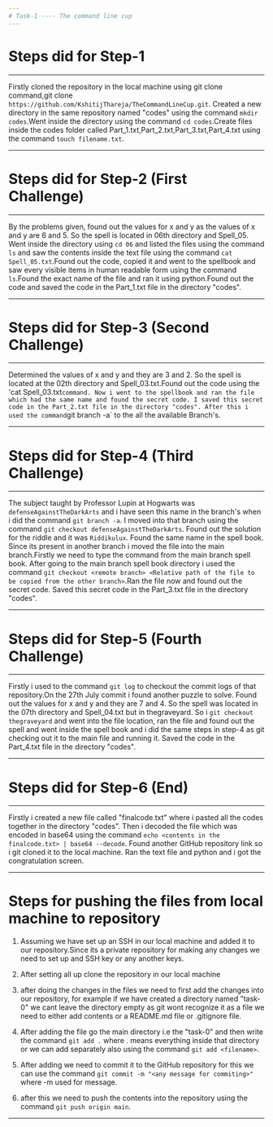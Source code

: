 ```yaml
---
# Task-1 ---- The command line cup
---
```


# Steps did for Step-1
---

Firstly cloned the repository in the local machine using git clone command,git clone `https://github.com/KshitijThareja/TheCommandLineCup.git`. Created a new directory in the same repository named "codes" using the command `mkdir codes`.Went inside the directory using the command `cd codes`.Create files inside the codes folder called Part_1.txt,Part_2.txt,Part_3.txt,Part_4.txt using the command `touch filename.txt`.

---

# Steps did for Step-2 (First Challenge)
---

By the problems given, found out the values for x and y as the values of x and y are 6 and 5. So the spell is located in 06th directory and Spell_05. Went inside the directory using `cd 06` and listed the files using the command `ls` and saw the contents inside the text file using the command `cat Spell_05.txt`.Found out the code, copied it and went to the spellbook and saw every visible items in human readable form using the command `ls`.Found the exact name of the file and ran it using python.Found out the code and saved the code in the Part_1.txt file in the directory "codes".

---

# Steps did for Step-3 (Second Challenge)
---

Determined the values of x and y and they are 3 and 2. So the spell is located at the 02th directory and Spell_03.txt.Found out the code using the 'cat Spell_03.txt` command. Now i went to the spellbook and ran the file which had the same name and found the secret code. I saved this secret code in the Part_2.txt file in the directory "codes". After this i used the command `git branch -a` to the all the available Branch's.

---

# Steps did for Step-4 (Third Challenge)
---

The subject taught by Professor Lupin at Hogwarts was `defenseAgainstTheDarkArts` and i have seen this name in the branch's when i did the command `git branch -a`. I moved into that branch using the command `git checkout defenseAgainstTheDarkArts`. Found out the solution for the riddle and it was `Riddikulux`. Found the same name in the spell book. Since its present in another branch i moved the file into the main branch.Firstly we need to type the command from the main branch spell book. After going to the main branch spell book directory i used the command `git checkout <remote branch> <Relative path of the file to be copied from the other branch>`.Ran the file now and found out the secret code. Saved this secret code in the Part_3.txt file in the directory "codes".

---

# Steps did for Step-5 (Fourth Challenge)
---

Firstly i used to the command `git log` to checkout the commit logs of that repository.On the 27th July commit i found another puzzle to solve. Found out the values for x and y and they are 7 and 4. So the spell was located in the 07th directory and Spell_04.txt but in thegraveyard. So i `git checkout thegraveyard` and went into the file location, ran the file and found out the spell and went inside the spell book and i did the same steps in step-4 as git checking out it to the main file and running it. Saved the code in the Part_4.txt file in the directory "codes".

---

# Steps did for Step-6 (End)
---

Firstly i created a new file called "finalcode.txt" where i pasted all the codes together in the directory "codes". Then i decoded the file which was encoded in base64 using the command `echo <contents in the finalcode.txt> | base64 --decode`. Found another GitHub repository link so i git cloned it to the local machine. Ran the text file and python and i got the congratulation screen.

---

# Steps for pushing the files from local machine to repository

1. Assuming we have set up an SSH in our local machine and added it to our repository.Since its a private repository for making any changes we need to set up and SSH key or any another keys.
  
2. After setting all up clone the repository in our local machine
  
3. after doing the changes in the files we need to first add the changes into our repository, for example if we have created a directory named "task-0" we cant leave the directory empty as git wont recognize it as a file we need to either add contents or a README.md file or .gitignore file.

4. After adding the file go the main directory i.e the "task-0" and then write the command `git add .` where . means everything inside that directory or we can add separately also using the command `git add <filename>`.

5. After adding we need to commit it to the GitHub repository for this we can use the command `git commit -m "<any message for commiting>"` where -m used for message.

6. after this we need to push the contents into the repository using the command `git push origin main`.

--- 
